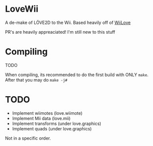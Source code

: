 # LoveWii

A de-make of LÖVE2D to the Wii. Based heavily off of [WiiLove](https://github.com/HTV04/WiiLove)


PR's are heavily appreaciated! I'm still new to this stuff

# Compiling

TODO

When compiling, its recommended to do the first build with ONLY `make`. After that you may do `make -j#`

# TODO
- Implement wiimotes (love.wiimote)
- Implement Mii data (love.mii)
- Implement transforms (under love.graphics)
- Implement quads (under love.graphics)

Not in a specific order.
